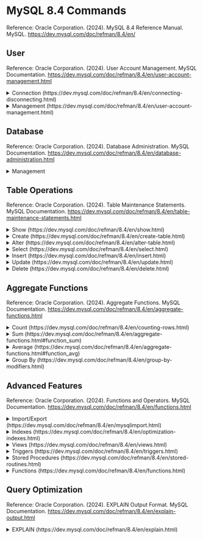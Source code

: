 # MySQL 8.4 Commands

Reference: Oracle Corporation. (2024). MySQL 8.4 Reference Manual. MySQL. https://dev.mysql.com/doc/refman/8.4/en/

[//]: # ( ============= USER  =============================================== )

## User

Reference: Oracle Corporation. (2024). User Account Management. MySQL Documentation. https://dev.mysql.com/doc/refman/8.4/en/user-account-management.html

<details>
<summary>Connection (https://dev.mysql.com/doc/refman/8.4/en/connecting-disconnecting.html)</summary>

```sql
-- Connect to MySQL with password prompt
mysql -u [username] -p

-- Connect to specific database
mysql -u [username] -p [database]
```

</details>

<details>
<summary>Management (https://dev.mysql.com/doc/refman/8.4/en/user-account-management.html)</summary>

```sql
-- Create new user
CREATE USER '[username]'@'[hostname]' IDENTIFIED BY '[password]';

-- Grant privileges
GRANT [privilege_type] ON [database].[table] TO '[username]'@'[hostname]';

-- Show user privileges
SHOW GRANTS FOR '[username]'@'[hostname]';
```

</details>

## Database

Reference: Oracle Corporation. (2024). Database Administration. MySQL Documentation. https://dev.mysql.com/doc/refman/8.4/en/database-administration.html

<details>
<summary>Management</summary>

```sql
-- Show all databases
SHOW DATABASES;

-- Create new database
CREATE DATABASE [IF NOT EXISTS] [database_name];

-- Select database
USE [database_name];

-- Delete database
DROP DATABASE [IF EXISTS] [database_name];
```

</details>

## Table Operations

Reference: Oracle Corporation. (2024). Table Maintenance Statements. MySQL Documentation. https://dev.mysql.com/doc/refman/8.4/en/table-maintenance-statements.html

<details>
<summary>Show (https://dev.mysql.com/doc/refman/8.4/en/show.html)</summary>

```sql
-- Show all tables
SHOW TABLES;

-- Show tables with pattern
SHOW TABLES LIKE '[pattern]';

-- Show table structure
DESCRIBE [table_name];

-- Show detailed table information
SHOW CREATE TABLE [table_name];
```

</details>

<details>
<summary>Create (https://dev.mysql.com/doc/refman/8.4/en/create-table.html)</summary>

```sql
-- Create new table
CREATE TABLE [IF NOT EXISTS] [table_name] (
    [column_name] [data_type] [constraints]
);
```

</details>

<details>
<summary>Alter (https://dev.mysql.com/doc/refman/8.4/en/alter-table.html)</summary>

```sql
-- Add column
ALTER TABLE [table_name] 
ADD COLUMN [column_name] [data_type] [constraints];

-- Modify column
ALTER TABLE [table_name]
MODIFY COLUMN [column_name] [new_datatype] [new_constraints];

-- Drop column
ALTER TABLE [table_name]
DROP COLUMN [column_name];

-- Rename table
RENAME TABLE [old_name] TO [new_name];
```

</details>

<details>
<summary>Select (https://dev.mysql.com/doc/refman/8.4/en/select.html)</summary>

```sql
-- Basic select
SELECT * FROM [table_name];

-- Select with conditions
SELECT [column1], [column2] FROM [table_name] 
WHERE [condition];

-- Select with sorting
SELECT * FROM [table_name]
ORDER BY [column_name] [ASC|DESC];

-- Select with limit
SELECT * FROM [table_name]
LIMIT [limit_number] OFFSET [offset_number];

-- Select distinct
SELECT DISTINCT [column_name] FROM [table_name];

-- Select with JOIN
SELECT [columns]
FROM [table1]
INNER JOIN [table2] ON [table1.column] = [table2.column];

-- Select with subquery
SELECT [columns]
FROM [table1]
WHERE [column] IN (SELECT [column] FROM [table2] WHERE [condition]);

-- Select with GROUP BY
SELECT [column], COUNT(*) as count
FROM [table_name]
GROUP BY [column]
HAVING count > [value];
```

</details>

<details>
<summary>Insert (https://dev.mysql.com/doc/refman/8.4/en/insert.html)</summary>

```sql
-- Insert single row
INSERT INTO [table_name] ([column1], [column2]) 
VALUES ([value1], [value2]);

-- Insert multiple rows
INSERT INTO [table_name] ([column1], [column2]) 
VALUES 
    ([value1], [value2]),
    ([value3], [value4]);

-- Insert with SELECT
INSERT INTO [target_table]
SELECT [columns] FROM [source_table] WHERE [condition];
```

</details>

<details>
<summary>Update (https://dev.mysql.com/doc/refman/8.4/en/update.html)</summary>

```sql
-- Update records
UPDATE [table_name]
SET [column1] = [value1]
WHERE [condition];
```

</details>

<details>
<summary>Delete (https://dev.mysql.com/doc/refman/8.4/en/delete.html)</summary>

```sql
-- Delete records
DELETE FROM [table_name]
WHERE [condition];

-- Delete with JOIN
DELETE t1 FROM [table1] t1
JOIN [table2] t2 ON t1.[column] = t2.[column]
WHERE [condition];
```

</details>

## Aggregate Functions

Reference: Oracle Corporation. (2024). Aggregate Functions. MySQL Documentation. https://dev.mysql.com/doc/refman/8.4/en/aggregate-functions.html

<details>
<summary>Count (https://dev.mysql.com/doc/refman/8.4/en/counting-rows.html)</summary>

```sql
-- Count rows
SELECT COUNT(*) FROM [table_name];
```

</details>

<details>
<summary>Sum (https://dev.mysql.com/doc/refman/8.4/en/aggregate-functions.html#function_sum)</summary>

```sql
-- Sum values
SELECT SUM([column_name]) FROM [table_name];
```

</details>

<details>
<summary>Average (https://dev.mysql.com/doc/refman/8.4/en/aggregate-functions.html#function_avg)</summary>

```sql
-- Average values
SELECT AVG([column_name]) FROM [table_name];
```

</details>

<details>
<summary>Group By (https://dev.mysql.com/doc/refman/8.4/en/group-by-modifiers.html)</summary>

```sql
-- Group by with having
SELECT [column1], COUNT(*)
FROM [table_name]
GROUP BY [column1]
HAVING COUNT(*) > [value];
```

</details>

## Advanced Features

Reference: Oracle Corporation. (2024). Functions and Operators. MySQL Documentation. https://dev.mysql.com/doc/refman/8.4/en/functions.html

<details>
<summary>Import/Export (https://dev.mysql.com/doc/refman/8.4/en/mysqlimport.html)</summary>

```sql
-- Import database
mysql -u [username] -p [database] < [filename].sql

-- Export database
mysqldump -u [username] -p [database] > [filename].sql
```

</details>

<details>
<summary>Indexes (https://dev.mysql.com/doc/refman/8.4/en/optimization-indexes.html)</summary>

```sql
-- Create index
CREATE INDEX [index_name] ON [table_name] ([column_name]);

-- Create unique index
CREATE UNIQUE INDEX [index_name] ON [table_name] ([column_name]);

-- Show indexes
SHOW INDEX FROM [table_name];
```

</details>

<details>
<summary>Views (https://dev.mysql.com/doc/refman/8.4/en/views.html)</summary>

```sql
-- Create view
CREATE VIEW [view_name] AS
SELECT [columns]
FROM [table_name]
WHERE [condition];

-- Drop view
DROP VIEW [IF EXISTS] [view_name];
```

</details>

<details>
<summary>Triggers (https://dev.mysql.com/doc/refman/8.4/en/triggers.html)</summary>

```sql
-- Create trigger
CREATE TRIGGER [trigger_name]
{BEFORE | AFTER} {INSERT | UPDATE| DELETE}
ON [table_name] FOR EACH ROW
[trigger_body];

-- Drop trigger
DROP TRIGGER [IF EXISTS] [trigger_name];
```

</details>

<details>
<summary>Stored Procedures (https://dev.mysql.com/doc/refman/8.4/en/stored-routines.html)</summary>

```sql
-- Create procedure
DELIMITER $$
CREATE PROCEDURE [procedure_name]([parameter_list])
BEGIN
    [body];
END $$
DELIMITER ;

-- Call procedure
CALL [procedure_name]([arguments]);

-- Drop procedure
DROP PROCEDURE [IF EXISTS] [procedure_name];
```

</details>

<details>
<summary>Functions (https://dev.mysql.com/doc/refman/8.4/en/functions.html)</summary>

```sql
-- Create function
DELIMITER $$
CREATE FUNCTION [function_name]([parameter_list])
RETURNS [datatype]
[NOT] DETERMINISTIC
BEGIN
    [statements]
END $$
DELIMITER ;
```

</details>

## Query Optimization

Reference: Oracle Corporation. (2024). EXPLAIN Output Format. MySQL Documentation. https://dev.mysql.com/doc/refman/8.4/en/explain-output.html

<details>
<summary>EXPLAIN (https://dev.mysql.com/doc/refman/8.4/en/explain.html)</summary>

```sql
-- Basic EXPLAIN
EXPLAIN SELECT * FROM [table_name] WHERE [condition];

-- EXPLAIN with FORMAT=JSON
EXPLAIN FORMAT=JSON
SELECT [columns]
FROM [table_name]
WHERE [condition];
```

</details>
